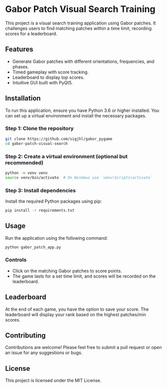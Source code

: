 # Gabor Patch Visual Search Training

This project is a visual search training application using Gabor patches. It challenges users to find matching patches within a time limit, recording scores for a leaderboard.

## Features

- Generate Gabor patches with different orientations, frequencies, and phases.
- Timed gameplay with score tracking.
- Leaderboard to display top scores.
- Intuitive GUI built with PyQt5.

## Installation

To run this application, ensure you have Python 3.6 or higher installed. You can set up a virtual environment and install the necessary packages.

### Step 1: Clone the repository

```bash
git clone https://github.com/sigjhl/gabor_pygame
cd gabor-patch-visual-search
```

### Step 2: Create a virtual environment (optional but recommended)

```bash
python -m venv venv
source venv/bin/activate  # On Windows use `venv\Scripts\activate`
```

### Step 3: Install dependencies

Install the required Python packages using pip:

```bash
pip install -r requirements.txt
```

## Usage

Run the application using the following command:

```bash
python gabor_patch_app.py
```

### Controls

- Click on the matching Gabor patches to score points.
- The game lasts for a set time limit, and scores will be recorded on the leaderboard.

## Leaderboard

At the end of each game, you have the option to save your score. The leaderboard will display your rank based on the highest patches/min scores.

## Contributing

Contributions are welcome! Please feel free to submit a pull request or open an issue for any suggestions or bugs.

## License

This project is licensed under the MIT License.
